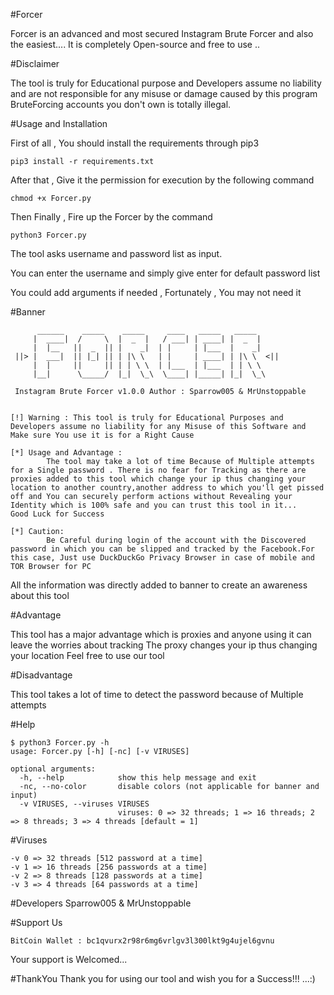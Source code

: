 #Forcer

Forcer is an advanced and most secured Instagram Brute Forcer and also the easiest....
It is completely Open-source and free to use ..

#Disclaimer

The tool is truly for Educational purpose and Developers assume no liability and are not responsible for any misuse or damage caused by this program
BruteForcing accounts you don't own is totally illegal.  

#Usage and Installation

First of all , You should install the requirements through pip3
``` 
pip3 install -r requirements.txt
```

After that , Give it the permission for execution by the following command
```
chmod +x Forcer.py
```
Then Finally , Fire up the Forcer by the command 
```
python3 Forcer.py 
```
The tool asks username and password list as input.

You can enter the username and simply give enter for default password list

You could add arguments if needed , Fortunately , You may not need it

#Banner

```
      ______    _____    _____     ____   _____   _____      
     |  ____|  /     \  |  _  |   / ___| | ____| |  _  |     
     |  |__   ||  _  || |    _|  | |     | |___  |    _|     
 ||> |  ___|  || |_| || | |\ \   | |     | ____| | |\ \  <||
     |  |     ||     || | | \ \  | |___  | |___  | | \ \     
     |__|      \_____/  |_|  \_\  \____| |_____| |_|  \_\    

 Instagram Brute Forcer v1.0.0 Author : Sparrow005 & MrUnstoppable 


[!] Warning : This tool is truly for Educational Purposes and Developers assume no liability for any Misuse of this Software and Make sure You use it is for a Right Cause

[*] Usage and Advantage :
        The tool may take a lot of time Because of Multiple attempts for a Single password . There is no fear for Tracking as there are proxies added to this tool which change your ip thus changing your location to another country,another address to which you'll get pissed off and You can securely perform actions without Revealing your Identity which is 100% safe and you can trust this tool in it...
Good Luck for Success

[*] Caution:                                                                                                               
        Be Careful during login of the account with the Discovered password in which you can be slipped and tracked by the Facebook.For this case, Just use DuckDuckGo Privacy Browser in case of mobile and TOR Browser for PC   
```
All the information was directly added to banner to create an awareness about this tool

#Advantage

This tool has a major advantage which is proxies and anyone using it can leave the worries about tracking 
The proxy changes your ip thus changing your location
Feel free to use our tool

#Disadvantage

This tool takes a lot of time to detect the password because of Multiple attempts

#Help

```
$ python3 Forcer.py -h
usage: Forcer.py [-h] [-nc] [-v VIRUSES]

optional arguments:
  -h, --help            show this help message and exit
  -nc, --no-color       disable colors (not applicable for banner and input)
  -v VIRUSES, --viruses VIRUSES
                        viruses: 0 => 32 threads; 1 => 16 threads; 2 => 8 threads; 3 => 4 threads [default = 1]
```

#Viruses
```
-v 0 => 32 threads [512 password at a time]
-v 1 => 16 threads [256 passwords at a time]
-v 2 => 8 threads [128 passwords at a time]
-v 3 => 4 threads [64 passwords at a time]
```

#Developers
Sparrow005 & MrUnstoppable

#Support Us

```
BitCoin Wallet : bc1qvurx2r98r6mg6vrlgv3l300lkt9g4ujel6gvnu
```
Your support is Welcomed...



#ThankYou
Thank you for using our tool and wish you for a Success!!! ...:)








